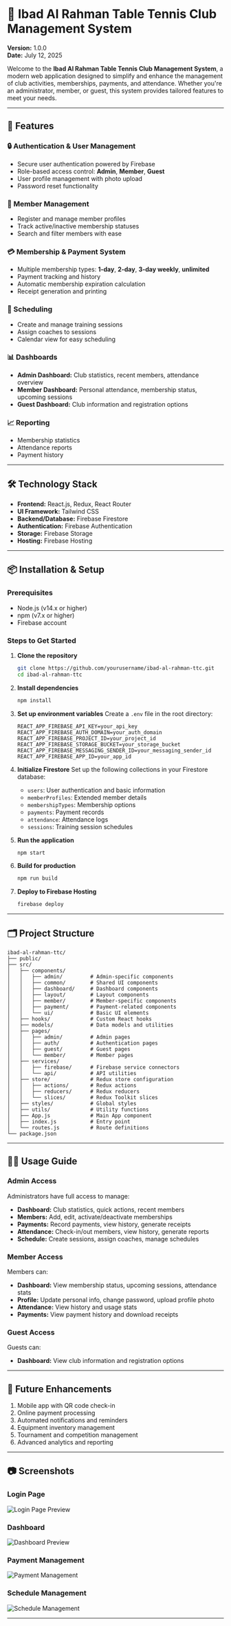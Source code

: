 # 🏓 Ibad Al Rahman Table Tennis Club Management System

**Version:** 1.0.0  
**Date:** July 12, 2025

Welcome to the **Ibad Al Rahman Table Tennis Club Management System**, a modern web application designed to simplify and enhance the management of club activities, memberships, payments, and attendance. Whether you're an administrator, member, or guest, this system provides tailored features to meet your needs.

---

## 🚀 Features

### 🔒 Authentication & User Management

- Secure user authentication powered by Firebase
- Role-based access control: **Admin**, **Member**, **Guest**
- User profile management with photo upload
- Password reset functionality

### 👥 Member Management

- Register and manage member profiles
- Track active/inactive membership statuses
- Search and filter members with ease

### 💳 Membership & Payment System

- Multiple membership types: **1-day**, **2-day**, **3-day weekly**, **unlimited**
- Payment tracking and history
- Automatic membership expiration calculation
- Receipt generation and printing

### 📅 Scheduling

- Create and manage training sessions
- Assign coaches to sessions
- Calendar view for easy scheduling

### 📊 Dashboards

- **Admin Dashboard:** Club statistics, recent members, attendance overview
- **Member Dashboard:** Personal attendance, membership status, upcoming sessions
- **Guest Dashboard:** Club information and registration options

### 📈 Reporting

- Membership statistics
- Attendance reports
- Payment history

---

## 🛠️ Technology Stack

- **Frontend:** React.js, Redux, React Router
- **UI Framework:** Tailwind CSS
- **Backend/Database:** Firebase Firestore
- **Authentication:** Firebase Authentication
- **Storage:** Firebase Storage
- **Hosting:** Firebase Hosting

---

## 📦 Installation & Setup

### Prerequisites

- Node.js (v14.x or higher)
- npm (v7.x or higher)
- Firebase account

### Steps to Get Started

1. **Clone the repository**

   ```bash
   git clone https://github.com/yourusername/ibad-al-rahman-ttc.git
   cd ibad-al-rahman-ttc
   ```

2. **Install dependencies**

   ```bash
   npm install
   ```

3. **Set up environment variables**
   Create a `.env` file in the root directory:

   ```env
   REACT_APP_FIREBASE_API_KEY=your_api_key
   REACT_APP_FIREBASE_AUTH_DOMAIN=your_auth_domain
   REACT_APP_FIREBASE_PROJECT_ID=your_project_id
   REACT_APP_FIREBASE_STORAGE_BUCKET=your_storage_bucket
   REACT_APP_FIREBASE_MESSAGING_SENDER_ID=your_messaging_sender_id
   REACT_APP_FIREBASE_APP_ID=your_app_id
   ```

4. **Initialize Firestore**
   Set up the following collections in your Firestore database:
   - `users`: User authentication and basic information
   - `memberProfiles`: Extended member details
   - `membershipTypes`: Membership options
   - `payments`: Payment records
   - `attendance`: Attendance logs
   - `sessions`: Training session schedules

5. **Run the application**

   ```bash
   npm start
   ```

6. **Build for production**

   ```bash
   npm run build
   ```

7. **Deploy to Firebase Hosting**
   ```bash
   firebase deploy
   ```

---

## 🗂️ Project Structure

```
ibad-al-rahman-ttc/
├── public/
├── src/
│   ├── components/
│   │   ├── admin/         # Admin-specific components
│   │   ├── common/        # Shared UI components
│   │   ├── dashboard/     # Dashboard components
│   │   ├── layout/        # Layout components
│   │   ├── member/        # Member-specific components
│   │   ├── payment/       # Payment-related components
│   │   └── ui/            # Basic UI elements
│   ├── hooks/             # Custom React hooks
│   ├── models/            # Data models and utilities
│   ├── pages/
│   │   ├── admin/         # Admin pages
│   │   ├── auth/          # Authentication pages
│   │   ├── guest/         # Guest pages
│   │   └── member/        # Member pages
│   ├── services/
│   │   ├── firebase/      # Firebase service connectors
│   │   └── api/           # API utilities
│   ├── store/             # Redux store configuration
│   │   ├── actions/       # Redux actions
│   │   ├── reducers/      # Redux reducers
│   │   └── slices/        # Redux Toolkit slices
│   ├── styles/            # Global styles
│   ├── utils/             # Utility functions
│   ├── App.js             # Main App component
│   ├── index.js           # Entry point
│   └── routes.js          # Route definitions
└── package.json
```

---

## 🧑‍💻 Usage Guide

### Admin Access

Administrators have full access to manage:

- **Dashboard:** Club statistics, quick actions, recent members
- **Members:** Add, edit, activate/deactivate memberships
- **Payments:** Record payments, view history, generate receipts
- **Attendance:** Check-in/out members, view history, generate reports
- **Schedule:** Create sessions, assign coaches, manage schedules

### Member Access

Members can:

- **Dashboard:** View membership status, upcoming sessions, attendance stats
- **Profile:** Update personal info, change password, upload profile photo
- **Attendance:** View history and usage stats
- **Payments:** View payment history and download receipts

### Guest Access

Guests can:

- **Dashboard:** View club information and registration options

---

## 🌟 Future Enhancements

1. Mobile app with QR code check-in
2. Online payment processing
3. Automated notifications and reminders
4. Equipment inventory management
5. Tournament and competition management
6. Advanced analytics and reporting

---

## 📷 Screenshots

### Login Page

![Login Page Preview](docs/images/login-preview.png)

### Dashboard

![Dashboard Preview](docs/images/dashboard-preview.png)

### Payment Management

![Payment Management](docs/images/payment-management-preview.png)

### Schedule Management

![Schedule Management](docs/images/schedule-management-preview.png)

---
